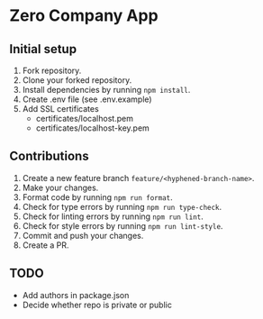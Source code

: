 # Zero Company App

## Initial setup

1. Fork repository.
2. Clone your forked repository.
3. Install dependencies by running `npm install`.
4. Create .env file (see .env.example)
5. Add SSL certificates
   - certificates/localhost.pem
   - certificates/localhost-key.pem

## Contributions

1. Create a new feature branch `feature/<hyphened-branch-name>`.
2. Make your changes.
3. Format code by running `npm run format`.
4. Check for type errors by running `npm run type-check`.
5. Check for linting errors by running `npm run lint`.
6. Check for style errors by running `npm run lint-style`.
7. Commit and push your changes.
8. Create a PR.

## TODO

- Add authors in package.json
- Decide whether repo is private or public
